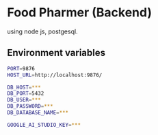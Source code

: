 # Food Pharmer (Backend)

using node js, postgesql.

## Environment variables

```bash
PORT=9876
HOST_URL=http://localhost:9876/

DB_HOST=***
DB_PORT=5432
DB_USER=***
DB_PASSWORD=***
DB_DATABASE_NAME=***

GOOGLE_AI_STUDIO_KEY=***

```

